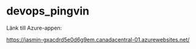 # devops_pingvin
Länk till Azure-appen:

https://jasmin-gxacdrd5e0d6g9em.canadacentral-01.azurewebsites.net/



